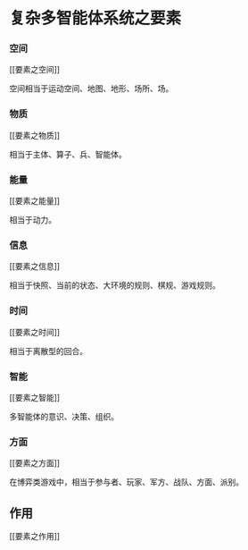 # 复杂多智能体系统之要素


### 空间

[[要素之空间]]



空间相当于运动空间、地图、地形、场所、场。

### 物质

[[要素之物质]]



相当于主体、算子、兵、智能体。

### 能量

[[要素之能量]]




相当于动力。

### 信息

[[要素之信息]]



相当于快照、当前的状态、大环境的规则、棋规、游戏规则。

### 时间

[[要素之时间]]


相当于离散型的回合。

### 智能

[[要素之智能]]



多智能体的意识、决策、组织。


### 方面

[[要素之方面]]



在博弈类游戏中，相当于参与者、玩家、军方、战队、方面、派别。


## 作用

[[要素之作用]]